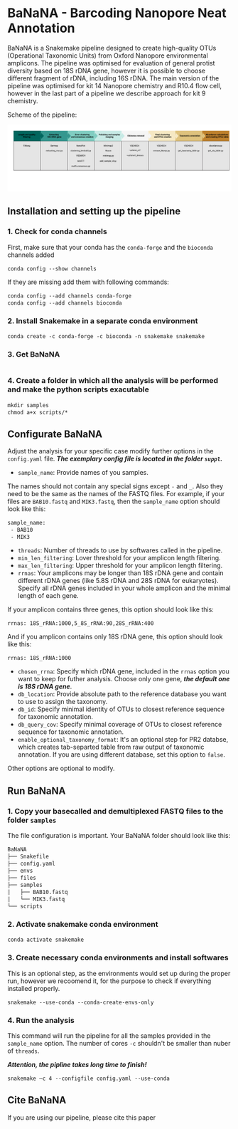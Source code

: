 # BaNaNA - Barcoding Nanopore Neat Annotation

BaNaNA is a Snakemake pipeline designed to create high-quality OTUs (Operational Taxonomic Units) from Oxford Nanopore environmental amplicons. The pipeline was optimised for evaluation of general protist diversity based on 18S rDNA gene, however it is possible to choose different fragment of rDNA, including 16S rDNA. The main version of the pipeline was optimised for kit 14 Nanopore chemistry and R10.4 flow cell, however in the last part of a pipeline we describe approach for kit 9 chemistry. 

Scheme of the pipeline:

![Scheme of the pipeline](imgs/pipeline_scheme.png)


## Installation and setting up the pipeline

### 1. Check for conda channels

First, make sure that your conda has the `conda-forge` and the `bioconda` channels added

```
conda config --show channels
```

If they are missing add them with following commands:

```
conda config --add channels conda-forge
conda config --add channels bioconda
```

### 2. Install Snakemake in a separate conda environment

```
conda create -c conda-forge -c bioconda -n snakemake snakemake
```

### 3. Get BaNaNA

```

```

### 4. Create a folder in which all the analysis will be performed and make the python scripts exacutable

```
mkdir samples
chmod a+x scripts/*
```


## Configurate BaNaNA

Adjust the analysis for your specific case modify further options in the `config.yaml` file. ***The exemplary config file is located in the folder `suppl`.***

* `sample_name`: Provide names of you samples.

The names should not contain any special signs except `-` and `_`. Also they need to be the same as the names of the FASTQ files. For example, if your files are `BAB10.fastq` and `MIK3.fastq`, then the `sample_name` option should look like this:

```
sample_name:
 - BAB10
 - MIK3
```

* `threads`: Number of threads to use by softwares called in the pipeline. 
* `min_len_filtering`: Lover threshold for your amplicon length filtering. 
* `max_len_filtering`: Upper threshold for your amplicon length filtering. 
* `rrnas`: Your amplicons may be longer than 18S rDNA gene and contain different rDNA genes (like 5.8S rDNA and 28S rDNA for eukaryotes). Specify all rDNA genes included in your whole amplicon and the minimal length of each gene.

If your amplicon contains three genes, this option should look like this:

```
rrnas: 18S_rRNA:1000,5_8S_rRNA:90,28S_rRNA:400
```

And if you amplicon contains only 18S rDNA gene, this option should look like this:

```
rrnas: 18S_rRNA:1000
```

* `chosen_rrna`: Specify which rDNA gene, included in the `rrnas` option you want to keep for futher analysis. Choose only one gene, ***the default one is 18S rDNA gene***.
* `db_location`: Provide absolute path to the reference database you want to use to assign the taxonomy.
* `db_id`: Specify minimal identity of OTUs to closest reference sequence for taxonomic annotation.
* `db_query_cov`: Specify minimal coverage of OTUs to closest reference sequence for taxonomic annotation.
* `enable_optional_taxonomy_format`: It's an optional step for PR2 databse, which creates tab-separted table from raw output of taxonomic annotation. If you are using different database, set this option to `false`.

Other options are optional to modify.


## Run BaNaNA

### 1. Copy your basecalled and demultiplexed FASTQ files to the folder `samples`

The file configuration is important. Your BaNaNA folder should look like this:

```
BaNaNA
├── Snakefile
├── config.yaml
├── envs
├── files
├── samples
|   ├── BAB10.fastq
|   └── MIK3.fastq
└── scripts
```

### 2. Activate snakemake conda environment

```
conda activate snakemake
```

### 3. Create necessary conda environments and install softwares

This is an optional step, as the environments would set up during the proper run, however we recoomend it, for the purpose to check if everything installed properly.

```
snakemake --use-conda --conda-create-envs-only
```

### 4. Run the analysis

This command will run the pipeline for all the samples provided in the `sample_name` option. The number of cores `-c` shouldn't be smaller than nuber of `threads`.

***Attention, the pipline takes long time to finish!*** 

```
snakemake –c 4 --configfile config.yaml --use-conda
```




## Cite BaNaNA

If you are using our pipeline, please cite this paper






